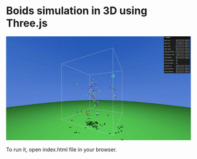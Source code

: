 # Boids simulation in 3D using Three.js

![Demo](./preview.gif)

To run it, open index.html file in your browser.